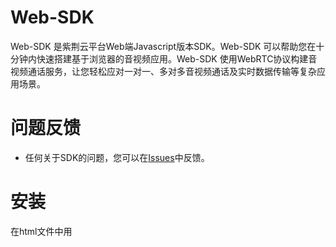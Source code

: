 # Web-SDK

Web-SDK 是紫荆云平台Web端Javascript版本SDK。Web-SDK 可以帮助您在十分钟内快速搭建基于浏览器的音视频应用。Web-SDK 使用WebRTC协议构建音视频通话服务，让您轻松应对一对一、多对多音视频通话及实时数据传输等复杂应用场景。
 
# 问题反馈
* 任何关于SDK的问题，您可以在[Issues](https://github.com/zijingcloud/Web-SDK/issues/new)中反馈。

# 安装
在html文件中用<script> 引用 zjrtc.js 即可。
`  <script src="zjrtc.js"></script>`

# 使用
 参见《Javascript接口API.docx》文档

# demos使用
demos下面每个文件夹代表一个Web应用，将应用挂在 Web Server 下，然后直接访问 Web 页面即可。 由于浏览器限制，非localhost域名访问时需要使用 `https://` 方式访问。

例子：

> cd demo
>
> python -m SimpleHTTPServer 9998

接下来您可以使用 `http://localhost:9998/`访问demo.

# 需求
 待完善

# API

> // 创建RTC实例
>
> var rtc =  new ZjRTC();
>
> // 获取版本号
>
> var version = rtc.getVersion();



